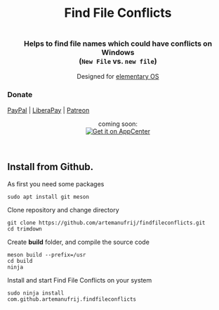 <div>
  <h1 align="center">Find File Conflicts</h1>
  <h3 align="center"><br>Helps to find file names which could have conflicts on Windows<br/>(<code>New File</code> vs. <code>new file</code>)</h3>
  <p align="center">Designed for <a href="https://elementary.io">elementary OS</a></p>
</div>

### Donate
<a href="https://www.paypal.me/ArtemAnufrij">PayPal</a> | <a href="https://liberapay.com/Artem/donate">LiberaPay</a> | <a href="https://www.patreon.com/ArtemAnufrij">Patreon</a>


<p align="center">
  coming soon:<br/>
  <a href="https://appcenter.elementary.io/com.github.artemanufrij.findfileconflicts">
    <img src="https://appcenter.elementary.io/badge.svg" alt="Get it on AppCenter">
  </a>
</p>

<br/>

## Install from Github.

As first you need some packages
```
sudo apt install git meson
```

Clone repository and change directory
```
git clone https://github.com/artemanufrij/findfileconflicts.git
cd trimdown
```

Create **build** folder, and compile the source code
```
meson build --prefix=/usr
cd build
ninja
```

Install and start Find File Conflicts on your system
```
sudo ninja install
com.github.artemanufrij.findfileconflicts
```

